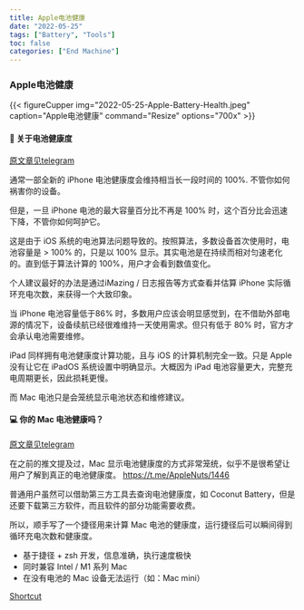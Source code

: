 ```yaml
---
title: Apple电池健康
date: "2022-05-25"
tags: ["Battery", "Tools"]
toc: false
categories: ["End Machine"]
---
```


### Apple电池健康 

{{< figureCupper
img="2022-05-25-Apple-Battery-Health.jpeg" 
caption="Apple电池健康" 
command="Resize" 
options="700x" >}}

#### 🔋 关于电池健康度

[原文章见telegram](https://t.me/AppleNuts/1446)

通常一部全新的 iPhone 电池健康度会维持相当长一段时间的 100%. 不管你如何祸害你的设备。

但是，一旦 iPhone 电池的最大容量百分比不再是 100% 时，这个百分比会迅速下降，不管你如何呵护它。

这是由于 iOS 系统的电池算法问题导致的。按照算法，多数设备首次使用时，电池容量是 > 100% 的，只是以 100% 显示。其实电池是在持续而相对匀速老化的。直到低于算法计算的 100%，用户才会看到数值变化。

个人建议最好的办法是通过iMazing / 日志报告等方式查看并估算 iPhone 实际循环充电次数，来获得一个大致印象。

当 iPhone 电池容量低于86% 时，多数用户应该会明显感觉到，在不借助外部电源的情况下，设备续航已经很难维持一天使用需求。但只有低于 80% 时，官方才会承认电池需要维修。

iPad 同样拥有电池健康度计算功能，且与 iOS 的计算机制完全一致。只是 Apple 没有让它在 iPadOS 系统设置中明确显示。大概因为 iPad 电池容量更大，完整充电周期更长，因此损耗更慢。

而 Mac 电池只是会笼统显示电池状态和维修建议。

#### 💻 你的 Mac 电池健康吗？

[原文章见telegram](https://t.me/AppleNuts/1450)

在之前的推文提及过，Mac 显示电池健康度的方式非常笼统，似乎不是很希望让用户了解到真正的电池健康度。 https://t.me/AppleNuts/1446

普通用户虽然可以借助第三方工具去查询电池健康度，如 Coconut Battery，但是还要下载第三方软件，而且软件的部分功能需要收费。

所以，顺手写了一个捷径用来计算 Mac 电池的健康度，运行捷径后可以瞬间得到 循环充电次数和健康度。

* 基于捷径 + zsh 开发，信息准确，执行速度极快
* 同时兼容 Intel / M1 系列 Mac
* 在没有电池的 Mac 设备无法运行（如：Mac mini）

[Shortcut](https://www.icloud.com/shortcuts/314cf272715b4f6387554d57b221132c)
